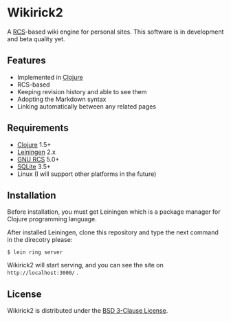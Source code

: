 Wikirick2
=========
A [RCS][]-based wiki engine for personal sites. This software is in development and beta quality yet.

Features
--------
* Implemented in [Clojure][]
* RCS-based
* Keeping revision history and able to see them
* Adopting the Markdown syntax
* Linking automatically between any related pages

Requirements
------------
* [Clojure][] 1.5+
* [Leiningen][] 2.x
* [GNU RCS][RCS] 5.0+
* [SQLite][] 3.5+
* Linux (I will support other platforms in the future)

Installation
------------
Before installation, you must get Leiningen which is a package manager for Clojure programming language.

After installed Leiningen, clone this repository and type the next command in the direcotry please:

    $ lein ring server

Wikirick2 will start serving, and you can see the site on `http://localhost:3000/` .

License
-------
Wikirick2 is distributed under the [BSD 3-Clause License][BSD3].

[RCS]: http://www.gnu.org/software/rcs/
[Clojure]: http://clojure.org/
[Leiningen]: http://leiningen.org/
[SQLite]: http://www.sqlite.org/
[BSD3]: http://opensource.org/licenses/BSD-3-Clause
